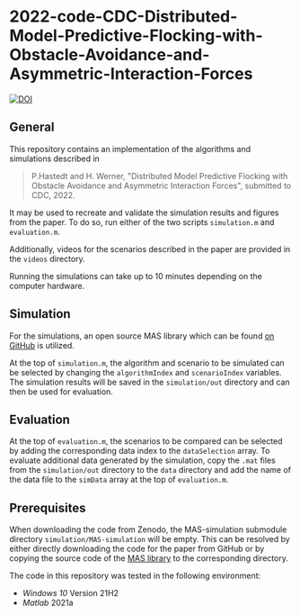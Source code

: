 # 2022-code-CDC-Distributed-Model-Predictive-Flocking-with-Obstacle-Avoidance-and-Asymmetric-Interaction-Forces 

[![DOI](https://zenodo.org/badge/DOI/10.5281/zenodo.6396829.svg)](https://doi.org/10.5281/zenodo.6396829) 

## General

This repository contains an implementation of the algorithms and simulations described in 

> P.Hastedt and H. Werner, "Distributed Model Predictive Flocking with Obstacle Avoidance and Asymmetric Interaction Forces", submitted to CDC, 2022.

It may be used to recreate and validate the simulation results and figures from the paper. To do so, run either of the two scripts `simulation.m` and `evaluation.m`.

Additionally, videos for the scenarios described in the paper are provided in the `videos` directory.

Running the simulations can take up to 10 minutes depending on the computer hardware.



## Simulation

For the simulations, an open source MAS library which can be found [on GitHub](https://github.com/TUHH-ICS/MAS-Simulation) is utilized.

At the top of `simulation.m`, the algorithm and scenario to be simulated can be selected by changing the `algorithmIndex` and `scenarioIndex` variables. The simulation results will be saved in the `simulation/out` directory and can then be used for evaluation.

## Evaluation

At the top of `evaluation.m`, the scenarios to be compared can be selected by adding the corresponding data index to the `dataSelection` array.  To evaluate additional data generated by the simulation, copy the `.mat` files from the `simulation/out` directory to the `data` directory and add the name of the data file to the `simData` array at the top of `evaluation.m`.

## Prerequisites

When downloading the code from Zenodo, the MAS-simulation submodule directory `simulation/MAS-simulation` will be empty. This can be resolved by either directly downloading the code for the paper from GitHub or by copying the source code of the [MAS library](https://github.com/TUHH-ICS/MAS-Simulation) to the corresponding directory.

The code in this repository was tested in the following environment:

* *Windows 10* Version 21H2
* *Matlab* 2021a
